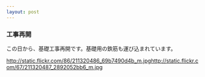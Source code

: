 ```yaml
---
layout: post
---
```

<h3>工事再開</h3>
<p>この日から、基礎工事再開です。基礎用の鉄筋も運び込まれています。</p>
<p><a href="http://static.flickr.com/86/211320486_69b7490d4b_m.jpg">http://static.flickr.com/86/211320486_69b7490d4b_m.jpg</a><a href="http://static.flickr.com/67/211320487_2892052bb6_m.jpg">http://static.flickr.com/67/211320487_2892052bb6_m.jpg</a></p>

